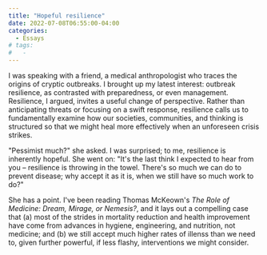 ```yaml
---
title: "Hopeful resilience"
date: 2022-07-08T06:55:00-04:00
categories:
  - Essays
# tags:
#   - 
---
```



I was speaking with a friend, a medical anthropologist who traces the origins of cryptic outbreaks. I brought up my latest interest: outbreak resilience, as contrasted with preparedness, or even management. Resilience, I argued, invites a useful change of perspective. Rather than anticipating threats or focusing on a swift response, resilience calls us to fundamentally examine how our societies, communities, and thinking is structured so that we might heal more effectively when an unforeseen crisis strikes. 

"Pessimist much?" she asked. I was surprised; to me, resilience is inherently hopeful. She went on: "It's the last think I expected to hear from you – resilience is throwing in the towel. There's so much we can do to prevent disease; why accept it as it is, when we still have so much work to do?"

She has a point. I've been reading Thomas McKeown's _The Role of Medicine: Dream, Mirage, or Nemesis?_, and it lays out a compelling case that (a) most of the strides in mortality reduction and health improvement have come from advances in hygiene, engineering, and nutrition, not medicine; and (b) we still accept much higher rates of illenss than we need to, given further powerful, if less flashy, interventions we might consider. 

